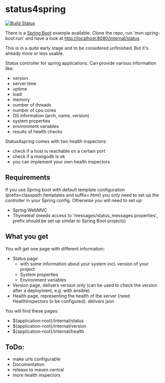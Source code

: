 # status4spring

[![Build Status](https://travis-ci.org/HerrSchwarz/status4spring.svg)](https://travis-ci.org/HerrSchwarz/status4spring)

There is a [Spring Boot](https://github.com/herrschwarz/status4springExampleSpringBoot) example available. Clone the repo, run 'mvn spring-boot:run' and have a look at [http://localhost:8080/internal/status](http://localhost:8080/internal/status)

This is in a quite early stage and to be considered unfinished. But it's already more or less usable.

Status controller for spring applications. Can provide various information like:

- version
- server time
- uptime
- load
- memory
- number of threads
- number of cpu cores
- OS information (arch, name, version)
- system properties
- environment variables
- results of health checks

Status4spring comes with two health inspectors:

- check if a host is reachable on a certain port
- check if a mongodb is ok
- you can implement your own health inspectors

## Requirements

If you use Spring boot with default template configuration (prefix=classpath:/templates and suffix=.html) you only need to set up the controller in your Spring config. Otherwise you will need to set up:

- Spring WebMVC
- Thymeleaf (needs access to 'messages/status_messages.properties', prefix should be set up similar to Spring Boot projects)

## What you get

You will get one page with different information:

- Status page
    -  with some information about your system incl. version of your project
    - System properties
    - Environment variables
- Version page, delivers version only (can be used to check the version after a deployment, e.g. with ansible)
- Health page, representing the health of the server (need HealthInspectors to be configured). delivers json

You will find these pages:

- ${application-root}/internal/status
- ${application-root}/internal/version
- ${application-root}/internal/health

## ToDo:

- make urls configurable
- Documentation
- release to maven central
- more health inspectors